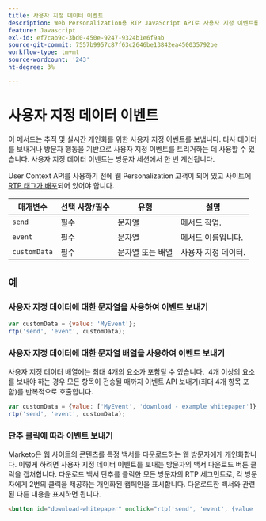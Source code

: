 ```yaml
---
title: 사용자 지정 데이터 이벤트
description: Web Personalization용 RTP JavaScript API로 사용자 지정 이벤트를 보내고 매개 변수, 최대 4개의 항목 및 클릭 기반 트리거를 포함한 문자열 또는 배열 데이터를 보냅니다.
feature: Javascript
exl-id: ef7cab9c-3bd0-450e-9247-9324b1e6f9ab
source-git-commit: 7557b9957c87f63c2646be13842ea450035792be
workflow-type: tm+mt
source-wordcount: '243'
ht-degree: 3%

---
```


# 사용자 지정 데이터 이벤트

이 메서드는 추적 및 실시간 개인화를 위한 사용자 지정 이벤트를 보냅니다. 타사 데이터를 보내거나 방문자 행동을 기반으로 사용자 지정 이벤트를 트리거하는 데 사용할 수 있습니다. 사용자 지정 데이터 이벤트는 방문자 세션에서 한 번 계산됩니다.

User Context API를 사용하기 전에 웹 Personalization 고객이 되어 있고 사이트에 [RTP 태그가 배포](https://experienceleague.adobe.com/en/docs/marketo/using/product-docs/web-personalization/rtp-tag-implementation/deploy-the-rtp-javascript)되어 있어야 합니다.

| 매개변수 | 선택 사항/필수 | 유형 | 설명 |
|---|---|---|---|
| `send` | 필수 | 문자열 | 메서드 작업. |
| `event` | 필수 | 문자열 | 메서드 이름입니다. |
| `customData` | 필수 | 문자열 또는 배열 | 사용자 지정 데이터. |

## 예

### 사용자 지정 데이터에 대한 문자열을 사용하여 이벤트 보내기

```javascript
var customData = {value: 'MyEvent'};
rtp('send', 'event', customData);
```

### 사용자 지정 데이터에 대한 문자열 배열을 사용하여 이벤트 보내기

사용자 지정 데이터 배열에는 최대 4개의 요소가 포함될 수 있습니다.  4개 이상의 요소를 보내야 하는 경우 모든 항목이 전송될 때까지 이벤트 API 보내기(최대 4개 항목 포함)를 반복적으로 호출합니다.

```javascript
var customData = {value: ['MyEvent', 'download - example whitepaper']};
rtp('send', 'event', customData);
```

### 단추 클릭에 따라 이벤트 보내기

Marketo은 웹 사이트의 콘텐츠를 특정 백서를 다운로드하는 웹 방문자에게 개인화합니다. 이렇게 하려면 사용자 지정 데이터 이벤트를 보내는 방문자의 백서 다운로드 버튼 클릭을 캡처합니다. 다운로드 백서 단추를 클릭한 모든 방문자의 RTP 세그먼트로, 각 방문자에게 2번의 클릭을 제공하는 개인화된 캠페인을 표시합니다. 다운로드한 백서와 관련된 다른 내용을 표시하면 됩니다.

```html
<button id="download-whitepaper" onclick="rtp('send', 'event', {value :'download - example whitepaper'})">Download</button>
```
